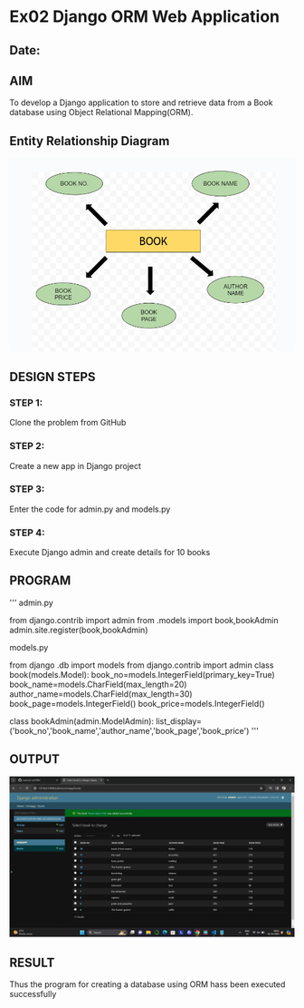 # Ex02 Django ORM Web Application
## Date: 

## AIM
To develop a Django application to store and retrieve data from a Book database using Object Relational Mapping(ORM).

## Entity Relationship Diagram

![output](./flow_chart.png)

## DESIGN STEPS

### STEP 1:
Clone the problem from GitHub

### STEP 2:
Create a new app in Django project

### STEP 3:
Enter the code for admin.py and models.py

### STEP 4:
Execute Django admin and create details for 10 books

## PROGRAM

'''
admin.py

from django.contrib import admin
from .models import book,bookAdmin
admin.site.register(book,bookAdmin)  

models.py

from django .db import models
from django.contrib import admin
class book(models.Model):
     book_no=models.IntegerField(primary_key=True)
     book_name=models.CharField(max_length=20)
     author_name=models.CharField(max_length=30)
     book_page=models.IntegerField()
     book_price=models.IntegerField()
     
class bookAdmin(admin.ModelAdmin):
    list_display=('book_no','book_name','author_name','book_page','book_price')
'''

## OUTPUT
![output](/Screenshot%202024-03-01%20092209.png)
## RESULT
Thus the program for creating a database using ORM hass been executed successfully
